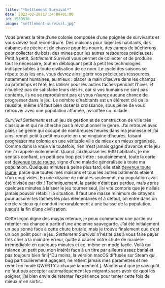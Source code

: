 ```yaml
---
title: "*Settlement Survival*"
date: 2023-02-28T17:34:09+01:00
id: 1509510
image: "settlement-survival.jpg"
---
```


Vous prenez la tête d’une colonie composée d’une poignée de survivants et vous devez tout reconstruire. Des maisons pour loger les habitants, des cabanes de pèche et de chasse pour les nourrir, des camps de bûcherons pour collecter du bois, des mines pour les autres ressources précieuses. Petit à petit, *Settlement Survival* vous permet de collecter et de produire tout le nécessaire, tout en débloquant petit à petit les technologies indispensables à toute civilisation de ce nom. Le cycle des saisons se répète tous les ans, vous devrez ainsi gérer vos précieuses ressources, notamment humaines, au mieux : placer la main d’œuvre dans les champs au printemps et l’été, les utiliser pour les autres tâches pendant l’hiver. Et n’oubliez pas de satisfaire leurs désirs, car si vos humains ne sont pas contents, ils ne se reproduiront pas et vous n’aurez aucune chance de progresser dans le jeu. Le nombre d’habitants est un élément clé de la réussite, même s’il faut bien doser la croissance, sous peine de vous retrouver avec une population affamée, assoiffée ou malade.

*Survival Settlement* est un jeu de gestion et de construction de ville très classique et qui ne cherche pas à révolutionner le genre. J’ai retrouvé avec plaisir ce genre qui occupé de nombreuses heures dans ma jeunesse et j’ai ainsi rempli petit à petit ma carte en une vingtaine d’heures, faisant progresser ma colonie en une véritable ville de mieux en mieux organisée. Comme dans la vraie vie toutefois, rien n’est jamais gagné d’avance et le jeu me l’a rappelé violemment. Quand j’ai dépassé les 600 habitants, je me sentais confiant, un petit peu trop peut-être : soudainement, toute la carte est [devenue toute rouge](oups.jpeg), signe d’une maladie généralisée à toute ma population. Quelques minutes à peine plus tard, elle était [devenue toute jaune](oups-bis.jpeg), parce que toutes mes maisons et tous les autres bâtiments étaient d’un coup vidés. En une dizaine de minutes seulement, ma population avait été divisée par dix ! Techniquement, la partie n’était pas perdue, mais après quelques minutes à laisser le jeu tourner seul, j’ai vite compris que je n’allais jamais pouvoir rétablir la situation. Il faut une masse minimum de citoyens pour assurer les tâches les plus élémentaires et à défaut, on entre dans un cercle vicieux qui conduit inexorablement à une baisse de la population, jusqu’à la fin d’une civilisation.

Cette leçon digne des mayas retenue, je peux commencer une partie ou retenter ma chance à partir d’une ancienne sauvegarde. J’ai été initialement un peu sonné face à cette chute brutale, mais je trouve finalement que c’est un bon point pour le jeu. *Settlement Survival* n’hésite pas à vous faire payer très cher à la moindre erreur, quitte à causer votre chute de manière irrémédiable en quelques minutes et ce, même en mode facile. Voilà qui relance un petit peu mon intérêt face à un titre par ailleurs assez banal et pas toujours bien fini[^Du moins, la version macOS diffusée sur Steam qui, bug particulièrement agaçant, ne retient jamais mes paramètres et me remet en mode QWERTY à chaque lancement.]. Maintenant que je sais qu’il ne faut pas accepter automatiquement les migrants sans avoir de quoi les soigner, j’ai bien envie de retenter l’expérience pour tenter cette fois de mieux m’en sortir…
